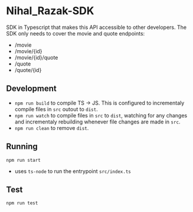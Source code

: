# Nihal_Razak-SDK
SDK in Typescript that makes this API accessible to other developers.
The SDK only needs to cover the movie and quote endpoints:

- /movie
- /movie/{id}
- /movie/{id}/quote
- /quote
- /quote/{id}

## Development
- `npm run build` to compile TS -> JS. This is configured to incrementaly compile files in `src` outout to `dist`.
- `npm run watch` to compile files in `src` to `dist`, watching for any changes and incrementaly rebuilding whenever file changes are made in `src`.
- `npm run clean` to remove `dist`.

## Running
`npm run start`

- uses `ts-node` to run the entrypoint `src/index.ts`

## Test
`npm run test`
